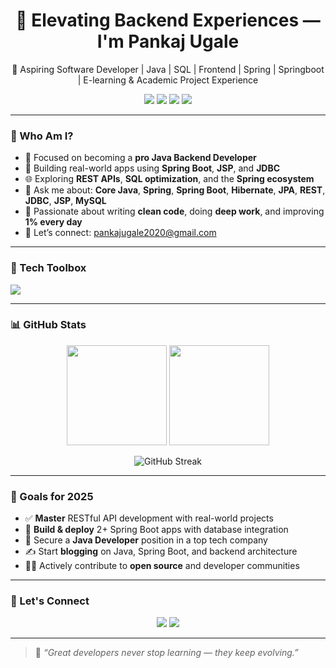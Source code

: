 <h1 align="center">🚀 Elevating Backend Experiences — I'm Pankaj Ugale</h1>

<p align="center">
🚀 Aspiring Software Developer | Java | SQL | Frontend | Spring | Springboot | 
E-learning & Academic Project Experience
</p>

<p align="center">
  <a href="mailto:pankajugale2020@gmail.com"><img src="https://img.shields.io/badge/Gmail-D14836?style=for-the-badge&logo=gmail&logoColor=white"/></a>
  <a href="https://www.linkedin.com/in/pankajugale"><img src="https://img.shields.io/badge/LinkedIn-0077B5?style=for-the-badge&logo=linkedin&logoColor=white"/></a>
  <a href="https://www.instagram.com/YOUR-INSTAGRAM"><img src="https://img.shields.io/badge/Instagram-E4405F?style=for-the-badge&logo=instagram&logoColor=white"/></a>
  <a href="https://my-portfolio-liard-one-14.vercel.app"><img src="https://img.shields.io/badge/Portfolio-000000?style=for-the-badge&logo=firefox&logoColor=white"/></a>
</p>

---

### 🧠 Who Am I?

- 🎯 Focused on becoming a **pro Java Backend Developer**
- 🔨 Building real-world apps using **Spring Boot**, **JSP**, and **JDBC**
- 🌐 Exploring **REST APIs**, **SQL optimization**, and the **Spring ecosystem**
- 💬 Ask me about: **Core Java**, **Spring**, **Spring Boot**, **Hibernate**, **JPA**, **REST**, **JDBC**, **JSP**, **MySQL**
- 🧽 Passionate about writing **clean code**, doing **deep work**, and improving **1% every day**
- 📧 Let’s connect: [pankajugale2020@gmail.com](mailto:pankajugale2020@gmail.com)

---

### 🧰 Tech Toolbox

<p align="left">
  <img src="https://skillicons.dev/icons?i=java,spring,mysql,html,css,js,eclipse,vscode,idea,github,git" />
</p>

---

### 📊 GitHub Stats

<p align="center">
  <img src="https://github-readme-stats.vercel.app/api?username=PankajUgale&show_icons=true&theme=github_dark&hide=stars&count_private=true" height="160"/>
  <img src="https://github-readme-stats.vercel.app/api/top-langs/?username=PankajUgale&layout=compact&theme=github_dark" height="160"/>
</p>
<p align="center">
<img src="https://streak-stats.demolab.com?user=PankajUgale&theme=github-dark&hide_border=false" alt="GitHub Streak" />

</p>

---

### 🎯 Goals for 2025

- ✅ **Master** RESTful API development with real-world projects  
- 🚀 **Build & deploy** 2+ Spring Boot apps with database integration  
- 💼 Secure a **Java Developer** position in a top tech company  
- ✍️ Start **blogging** on Java, Spring Boot, and backend architecture  
- 👨‍💻 Actively contribute to **open source** and developer communities

---

### 🔗 Let's Connect

<p align="center">
  <a href="https://www.linkedin.com/in/pankajugale"><img src="https://img.shields.io/badge/LinkedIn-Connect-blue?style=for-the-badge&logo=linkedin&logoColor=white"/></a>
  <a href="https://my-portfolio-liard-one-14.vercel.app"><img src="https://img.shields.io/badge/Visit-Portfolio-black?style=for-the-badge&logo=firefox&logoColor=white"/></a>
</p>

---

> 🧠 _“Great developers never stop learning — they keep evolving.”_
